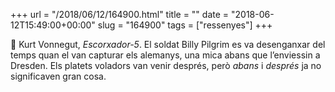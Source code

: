 +++
url = "/2018/06/12/164900.html"
title = ""
date = "2018-06-12T15:49:00+00:00"
slug = "164900"
tags = ["ressenyes"]
+++

📖 Kurt Vonnegut, *Escorxador-5*. El soldat Billy Pilgrim es va desenganxar del temps quan el van capturar els alemanys, una mica abans que l’enviessin a Dresden. Els platets voladors van venir després, però *abans* i *després* ja no significaven gran cosa.